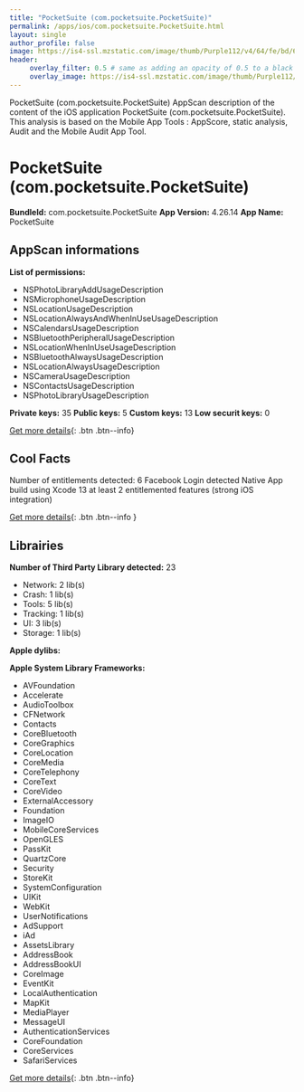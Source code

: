 ```yaml
---
title: "PocketSuite (com.pocketsuite.PocketSuite)"
permalink: /apps/ios/com.pocketsuite.PocketSuite.html
layout: single
author_profile: false
image: https://is4-ssl.mzstatic.com/image/thumb/Purple112/v4/64/fe/bd/64febd49-6df5-cb37-361a-7358ccafc681/AppIcon-1x_U007emarketing-0-4-85-220.png/512x512bb.jpg
header: 
     overlay_filter: 0.5 # same as adding an opacity of 0.5 to a black background
     overlay_image: https://is4-ssl.mzstatic.com/image/thumb/Purple112/v4/64/fe/bd/64febd49-6df5-cb37-361a-7358ccafc681/AppIcon-1x_U007emarketing-0-4-85-220.png/512x512bb.jpg
---
```

PocketSuite (com.pocketsuite.PocketSuite) AppScan description of the content of the iOS application PocketSuite (com.pocketsuite.PocketSuite). This analysis is based on the Mobile App Tools : AppScore, static analysis, Audit and the Mobile Audit App Tool.

# PocketSuite (com.pocketsuite.PocketSuite)

**BundleId:** com.pocketsuite.PocketSuite
**App Version:** 4.26.14
**App Name:** PocketSuite


## AppScan informations 

**List of permissions:** 
- NSPhotoLibraryAddUsageDescription
- NSMicrophoneUsageDescription
- NSLocationUsageDescription
- NSLocationAlwaysAndWhenInUseUsageDescription
- NSCalendarsUsageDescription
- NSBluetoothPeripheralUsageDescription
- NSLocationWhenInUseUsageDescription
- NSBluetoothAlwaysUsageDescription
- NSLocationAlwaysUsageDescription
- NSCameraUsageDescription
- NSContactsUsageDescription
- NSPhotoLibraryUsageDescription
  
  
**Private keys:** 35
**Public keys:** 5
**Custom keys:** 13
**Low securit keys:** 0
  
[Get more details](/pricing.html){: .btn .btn--info}

## Cool Facts

Number of entitlements detected: 6
Facebook Login detected
Native App
build using Xcode 13
at least 2 entitlemented features (strong iOS integration)
  
[Get more details](/pricing.html){: .btn .btn--info }

## Librairies 
**Number of Third Party Library detected:** 23
- Network: 2 lib(s)
- Crash: 1 lib(s)
- Tools: 5 lib(s)
- Tracking: 1 lib(s)
- UI: 3 lib(s)
- Storage: 1 lib(s)


**Apple dylibs:**


**Apple System Library Frameworks:**
- AVFoundation
- Accelerate
- AudioToolbox
- CFNetwork
- Contacts
- CoreBluetooth
- CoreGraphics
- CoreLocation
- CoreMedia
- CoreTelephony
- CoreText
- CoreVideo
- ExternalAccessory
- Foundation
- ImageIO
- MobileCoreServices
- OpenGLES
- PassKit
- QuartzCore
- Security
- StoreKit
- SystemConfiguration
- UIKit
- WebKit
- UserNotifications
- AdSupport
- iAd
- AssetsLibrary
- AddressBook
- AddressBookUI
- CoreImage
- EventKit
- LocalAuthentication
- MapKit
- MediaPlayer
- MessageUI
- AuthenticationServices
- CoreFoundation
- CoreServices
- SafariServices


  
[Get more details](/pricing.html){: .btn .btn--info}

